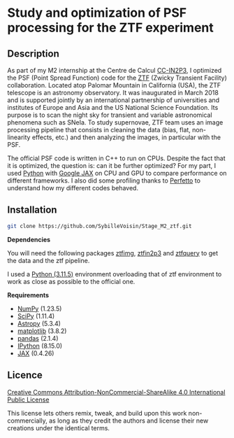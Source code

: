 # Study and optimization of PSF processing for the ZTF experiment

## Description

As part of my M2 internship at the Centre de Calcul [CC-IN2P3](https://cc.in2p3.fr/), I optimized the PSF (Point Spread Function) code for the [ZTF](https://www.ztf.caltech.edu/) (Zwicky Transient Facility) collaboration.
Located atop Palomar Mountain in California (USA), the ZTF telescope is an astronomy observatory. 
It was inaugurated in March 2018 and is supported jointly by an international partnership of universities and institutes of Europe and Asia and the US National Science Foundation. 
Its purpose is to scan the night sky for transient and variable astronomical phenomena such as SNeIa. 
To study supernovae, ZTF team uses an image processing pipeline that consists in cleaning the data (bias, flat, non-linearity effects, etc.) and then analyzing the images, in particular with the PSF.

The official PSF code is written in C++ to run on CPUs. Despite the fact that it is optimized, the question is: can it be further optimized?
For my part, I used [Python](https://www.python.org/) with [Google JAX](https://github.com/google/jax) on CPU and GPU to compare performance on different frameworks. 
I also did some profiling thanks to [Perfetto](https://perfetto.dev/docs/) to understand how my different codes behaved. 

## Installation

```bash
git clone https://github.com/SybilleVoisin/Stage_M2_ztf.git
```

**Dependencies**

You will need the following packages [ztfimg](https://github.com/MickaelRigault/ztfimg), [ztfin2p3](https://github.com/MickaelRigault/ztfin2p3) and [ztfquery](https://github.com/MickaelRigault/ztfquery) to get the data and the ztf pipeline.

I used a [Python (3.11.5)](https://www.python.org/downloads/release/python-3115/) environment overloading that of ztf environment to work as close as possible to the official one.

**Requirements**
- [NumPy](https://numpy.org/) (1.23.5)
- [SciPy](https://scipy.org/) (1.11.4)
- [Astropy](https://www.astropy.org/) (5.3.4)
- [matplotlib](https://matplotlib.org/) (3.8.2)
- [pandas](https://pandas.pydata.org/) (2.1.4)
- [IPython](https://ipython.org/) (8.15.0)
- [JAX](https://jax.readthedocs.io/en/latest/) (0.4.26)

## Licence

[Creative Commons Attribution-NonCommercial-ShareAlike 4.0 International Public License](LICENCE.txt)

This license lets others remix, tweak, and build upon this work non-commercially, as long as they credit the authors and license their new creations under the identical terms.
